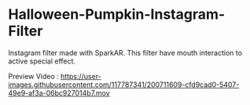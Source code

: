 # Halloween-Pumpkin-Instagram-Filter

Instagram filter made with SparkAR.
This filter have mouth interaction to active special effect.

Preview Video :
https://user-images.githubusercontent.com/117787341/200711609-cfd9cad0-5407-49e9-af3a-06bc927014b7.mov

